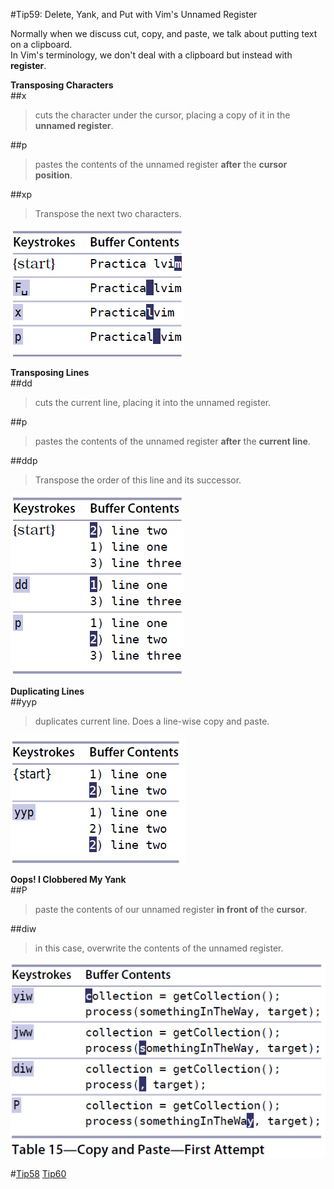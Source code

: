 #Tip59: Delete, Yank, and Put with Vim's Unnamed Register  
  
Normally when we discuss cut, copy, and paste, we talk about putting text on a clipboard.  
In Vim's terminology, we don't deal with a clipboard but instead with **register**.  
  
**Transposing Characters**  
##x  
>cuts the character under the cursor, placing a copy of it in the **unnamed register**.  
  
##p  
>pastes the contents of the unnamed register **after** the **cursor position**.  
  
##xp  
>Transpose the next two characters.  
  
![tip59_1](images/tip59_1.png)  
  
**Transposing Lines**  
##dd  
>cuts the current line, placing it into the unnamed register.  
  
##p  
>pastes the contents of the unnamed register **after** the **current line**.  
  
##ddp  
>Transpose the order of this line and its successor.  
  
![tip59_2](images/tip59_2.png)  
  
**Duplicating Lines**  
##yyp  
>duplicates current line.  Does a line-wise copy and paste.  
  
![tip59_3](images/tip59_3.png)  
  
**Oops! I Clobbered My Yank**  
##P  
>paste the contents of our unnamed register **in front of** the **cursor**.  
  
##diw  
>in this case, overwrite the contents of the unnamed register.  
  
![tip59_4](images/tip59_4.png)  
  
#[Tip58](tip58.md) [Tip60](tip60.md)
